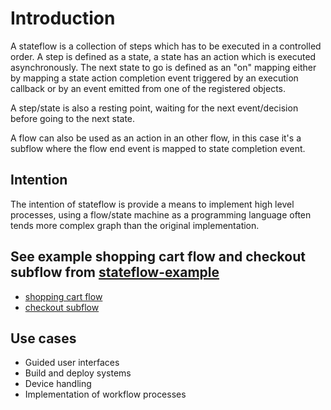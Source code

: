 # Introduction
A stateflow is a collection of steps which has to be executed in a controlled order.
A step is defined as a state, a state has an action which is executed asynchronously.
The next state to go is defined as an "on" mapping either by mapping a state action completion event triggered by an execution callback or
by an event emitted from one of the registered objects.

A step/state is also a resting point, waiting for the next event/decision before going to the next state.

A flow can also be used as an action in an other flow, in this case it's a subflow where the flow end event is mapped to state completion event.

## Intention
The intention of stateflow is provide a means to implement high level processes, using a flow/state machine as a programming language often tends more complex graph than the original implementation.

## See example shopping cart flow and checkout subflow from [stateflow-example](https://github.com/philipdev/stateflow-example)
* [shopping cart flow](shopping.png)
* [checkout subflow](checkout.png)

## Use cases
* Guided user interfaces
* Build and deploy systems
* Device handling
* Implementation of workflow processes

